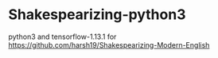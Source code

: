 # Shakespearizing-python3

python3 and tensorflow-1.13.1 for https://github.com/harsh19/Shakespearizing-Modern-English
